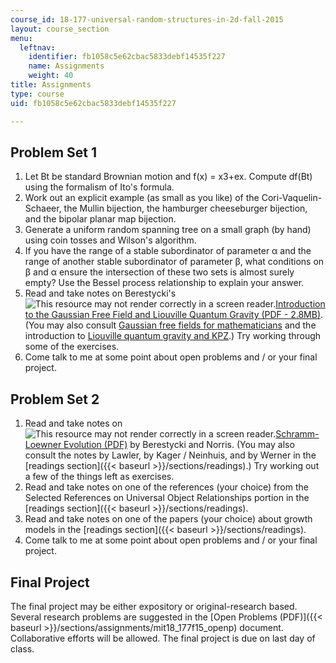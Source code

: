 ```yaml
---
course_id: 18-177-universal-random-structures-in-2d-fall-2015
layout: course_section
menu:
  leftnav:
    identifier: fb1058c5e62cbac5833debf14535f227
    name: Assignments
    weight: 40
title: Assignments
type: course
uid: fb1058c5e62cbac5833debf14535f227

---
```


Problem Set 1
-------------

1.  Let Bt be standard Brownian motion and f(x) = x3+ex. Compute df(Bt) using the formalism of Ito's formula.
2.  Work out an explicit example (as small as you like) of the Cori-Vaquelin-Schaeer, the Mullin bijection, the hamburger cheeseburger bijection, and the bipolar planar map bijection.
3.  Generate a uniform random spanning tree on a small graph (by hand) using coin tosses and Wilson's algorithm.
4.  If you have the range of a stable subordinator of parameter α and the range of another stable subordinator of parameter β, what conditions on β and α ensure the intersection of these two sets is almost surely empty? Use the Bessel process relationship to explain your answer.
5.  Read and take notes on Berestycki's ![This resource may not render correctly in a screen reader.](/images/inacessible.gif)[Introduction to the Gaussian Free Field and Liouville Quantum Gravity (PDF - 2.8MB)](http://www.math.stonybrook.edu/~bishop/classes/math638.F20/Berestycki_GFF_LQG.pdf). (You may also consult [Gaussian free fields for mathematicians](http://arxiv.org/abs/math/0312099) and the introduction to [Liouville quantum gravity and KPZ](http://arxiv.org/abs/0808.1560).) Try working through some of the exercises.
6.  Come talk to me at some point about open problems and / or your final project.

Problem Set 2
-------------

1.  Read and take notes on ![This resource may not render correctly in a screen reader.](/images/inacessible.gif)[Schramm-Loewner Evolution (PDF)](http://www.statslab.cam.ac.uk/~james/Lectures/sle.pdf) by Berestycki and Norris. (You may also consult the notes by Lawler, by Kager / Neinhuis, and by Werner in the [readings section]({{< baseurl >}}/sections/readings).) Try working out a few of the things left as exercises.
2.  Read and take notes on one of the references (your choice) from the Selected References on Universal Object Relationships portion in the [readings section]({{< baseurl >}}/sections/readings).
3.  Read and take notes on one of the papers (your choice) about growth models in the [readings section]({{< baseurl >}}/sections/readings).
4.  Come talk to me at some point about open problems and / or your final project.

Final Project
-------------

The final project may be either expository or original-research based. Several research problems are suggested in the [Open Problems (PDF)]({{< baseurl >}}/sections/assignments/mit18_177f15_openp) document. Collaborative efforts will be allowed. The final project is due on last day of class.